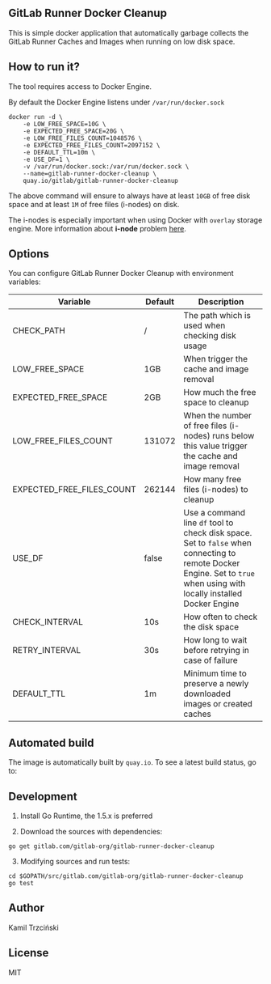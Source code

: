 ## GitLab Runner Docker Cleanup

This is simple docker application that automatically garbage collects the GitLab Runner Caches and Images when running on low disk space.

## How to run it?

The tool requires access to Docker Engine.

By default the Docker Engine listens under `/var/run/docker.sock`

```
docker run -d \
    -e LOW_FREE_SPACE=10G \
    -e EXPECTED_FREE_SPACE=20G \
    -e LOW_FREE_FILES_COUNT=1048576 \
    -e EXPECTED_FREE_FILES_COUNT=2097152 \
    -e DEFAULT_TTL=10m \
    -e USE_DF=1 \
    -v /var/run/docker.sock:/var/run/docker.sock \
    --name=gitlab-runner-docker-cleanup \
    quay.io/gitlab/gitlab-runner-docker-cleanup
```

The above command will ensure to always have at least `10GB` of free disk space and at least `1M` of free files (i-nodes) on disk.

The i-nodes is especially important when using Docker with `overlay` storage engine.
More information about **i-node** problem [here](http://blog.cloud66.com/docker-with-overlayfs-first-impression/).

## Options

You can configure GitLab Runner Docker Cleanup with environment variables:

| Variable | Default | Description |
| -------- | ------- | ----------- |
| CHECK_PATH                | /     | The path which is used when checking disk usage |
| LOW_FREE_SPACE            | 1GB   | When trigger the cache and image removal |
| EXPECTED_FREE_SPACE       | 2GB   | How much the free space to cleanup |
| LOW_FREE_FILES_COUNT      | 131072| When the number of free files (i-nodes) runs below this value trigger the cache and image removal |
| EXPECTED_FREE_FILES_COUNT | 262144| How many free files (i-nodes) to cleanup |
| USE_DF                    | false | Use a command line `df` tool to check disk space. Set to `false` when connecting to remote Docker Engine. Set to `true` when using with locally installed Docker Engine |
| CHECK_INTERVAL            | 10s   | How often to check the disk space |
| RETRY_INTERVAL            | 30s   | How long to wait before retrying in case of failure |
| DEFAULT_TTL               | 1m    | Minimum time to preserve a newly downloaded images or created caches |

## Automated build

The image is automatically built by `quay.io`.
To see a latest build status, go to: 

## Development

1. Install Go Runtime, the 1.5.x is preferred

2. Download the sources with dependencies:

```
go get gitlab.com/gitlab-org/gitlab-runner-docker-cleanup
```

3. Modifying sources and run tests:

```
cd $GOPATH/src/gitlab.com/gitlab-org/gitlab-runner-docker-cleanup
go test
````

## Author

Kamil Trzciński

## License

MIT

